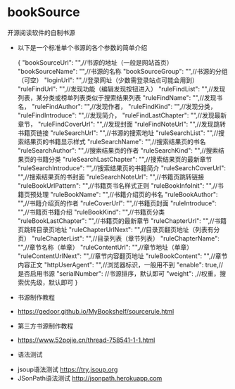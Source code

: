 # bookSource
开源阅读软件的自制书源

* 以下是一个标准单个书源的各个参数的简单介绍

    {
        "bookSourceUrl": "",//书源的地址（一般是网站首页）
        "bookSourceName": "",//书源的名称
        "bookSourceGroup": "",//书源的分组（可空）
        "loginUrl": "",//登录网址（少数需登录站点可能会用到）
        "ruleFindUrl": "",//发现功能（编辑发现按钮进入）
        "ruleFindList": "",//发现列表，某分类或榜单列表类似于搜索结果列表
        "ruleFindName": "",//发现书名，
        "ruleFindAuthor": "",//发现作者，
        "ruleFindKind": "",//发现分类，
        "ruleFindIntroduce": "",//发现简介，
        "ruleFindLastChapter": "",//发现最新章节，
        "ruleFindCoverUrl": "",//发现封面
        "ruleFindNoteUrl": "",//发现跳转书籍页链接
        "ruleSearchUrl": "",//书源的搜索地址
        "ruleSearchList": "",//搜索结果页的书籍显示样式
        "ruleSearchName": "",//搜索结果页的书名
        "ruleSearchAuthor": "",//搜索结果页的作者
        "ruleSearchKind": "",//搜索结果页的书籍分类
        "ruleSearchLastChapter": "",//搜索结果页的最新章节
        "ruleSearchIntroduce": "",//搜索结果页的书籍简介
        "ruleSearchCoverUrl": "",//搜索结果页的书封面
        "ruleSearchNoteUrl": "",//书籍页跳转链接
        "ruleBookUrlPattern": "",//书籍页书名样式正则
        "ruleBookInfoInit": "",//书籍页预处理
        "ruleBookName": "",//书籍介绍页的书名
        "ruleBookAuthor": "",//书籍介绍页的作者
        "ruleCoverUrl": "",//书籍页封面
        "ruleIntroduce": "",//书籍页书籍介绍
        "ruleBookKind": "",//书籍页分类
        "ruleBookLastChapter": "",//书籍页的最新章节
        "ruleChapterUrl": "",//书籍页跳转目录页地址
        "ruleChapterUrlNext": "",//目录页翻页地址（列表有分页）
        "ruleChapterList": "",//目录列表（章节列表）
        "ruleChapterName": "",//章节名称（单章）
        "ruleContentUrl": "",//章节地址（单章）
        "ruleContentUrlNext": "",//章节内容翻页地址
        "ruleBookContent": "",//章节内容正文
        "httpUserAgent": "",//浏览器标识，一般用不到
        "enable": true,//是否启用书源
        "serialNumber": //书源排序，默认即可
        "weight": ,//权重，搜索优先级，默认即可
    }


* 书源制作教程
- https://gedoor.github.io/MyBookshelf/sourcerule.html

* 第三方书源制作教程
- https://www.52pojie.cn/thread-758541-1-1.html

* 语法测试
- jsoup语法测试 https://try.jsoup.org
- JSonPath语法测试 http://jsonpath.herokuapp.com
